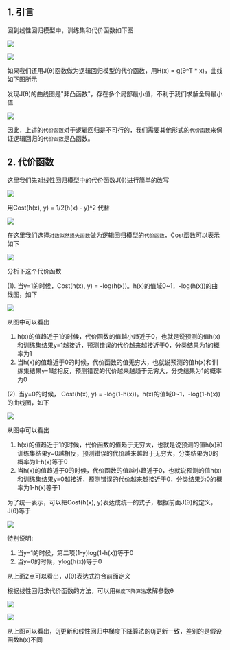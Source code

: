 ## 1. 引言
回到线性回归模型中，训练集和代价函数如下图

![](http://images.cnitblog.com/blog/575572/201311/09081133-fe9c33298fe44030b121be27a7d2d493.png)

![](https://camo.githubusercontent.com/69d7473a15e3ebc5f447bdf7d3091cc2eb0a4f8e/687474703a2f2f696d672e626c6f672e6373646e2e6e65742f3230313630343138313931333030333836)

如果我们还用J(θ)函数做为逻辑回归模型的代价函数，用H(x) = g(θ^T * x)，曲线如下图所示

发现J(θ)的曲线图是"非凸函数"，存在多个局部最小值，不利于我们求解全局最小值

![](http://52opencourse.com/?qa=blob&qa_blobid=607435295049781725)

因此，上述的`代价函数`对于逻辑回归是不可行的，我们需要其他形式的`代价函数`来保证逻辑回归的`代价函数`是凸函数。

## 2. 代价函数
这里我们先对线性回归模型中的代价函数J(θ)进行简单的改写

![](http://images.cnitblog.com/blog/575572/201311/09081405-9b492cc9537d4e6bb4a979aaf640e862.png)

用Cost(h(x), y) = 1/2(h(x) - y)^2 代替

![](http://images.cnitblog.com/blog/575572/201311/09081437-30ae997c4ec8401a9daf276cede74bc7.png)

在这里我们选择`对数似然损失函数`做为逻辑回归模型的`代价函数`，Cost函数可以表示如下

![](http://images.cnitblog.com/blog/575572/201311/09081713-0a2cb0a314a243419a5b31b3f3729134.png)

分析下这个代价函数

(1). 当y=1的时候，Cost(h(x), y) = -log(h(x))。h(x)的值域0~1，-log(h(x))的曲线图，如下

![](http://images.cnitblog.com/blog/575572/201401/261435121104911.png)

从图中可以看出

1. h(x)的值趋近于1的时候，代价函数的值越小趋近于0，也就是说预测的值h(x)和训练集结果y=1越接近，预测错误的代价越来越接近于0，分类结果为1的概率为1
2. 当h(x)的值趋近于0的时候，代价函数的值无穷大，也就说预测的值h(x)和训练集结果y=1越相反，预测错误的代价越来越趋于无穷大，分类结果为1的概率为0

(2). 当y=0的时候， Cost(h(x), y) = -log(1-h(x))。h(x)的值域0~1，-log(1-h(x))的曲线图，如下

![](http://images.cnitblog.com/blog/575572/201401/261435219076718.png)

从图中可以看出

1. h(x)的值趋近于1的时候，代价函数的值趋于无穷大，也就是说预测的值h(x)和训练集结果y=0越相反，预测错误的代价越来越趋于无穷大，分类结果为0的概率为1-h(x)等于0
2. 当h(x)的值趋近于0的时候，代价函数的值越小趋近于0，也就说预测的值h(x)和训练集结果y=0越接近，预测错误的代价越来越接近于0，分类结果为0的概率为1-h(x)等于1

为了统一表示，可以把Cost(h(x), y)表达成统一的式子，根据前面J(θ)的定义，J(θ)等于

![](http://img.it610.com/image/info5/e77430b14cf544ed88b4294af926b6c5.png)

特别说明:
1. 当y=1的时候，第二项(1-y)log(1-h(x))等于0
2. 当y=0的时候，ylog(h(x))等于0

从上面2点可以看出，J(θ)表达式符合前面定义

根据线性回归求代价函数的方法，可以用`梯度下降算法`求解参数θ

![](http://img.it610.com/image/info5/f2c93802bc3344adbdb487409603f0da.jpg)

![](https://camo.githubusercontent.com/a67768300ee2d427a94eecc43ccb6c0afe5f194b/687474703a2f2f73747564656e7464656e672e6769746875622e696f2f696d616765732f6d6c2f31372e706e67)

从上图可以看出，θj更新和线性回归中梯度下降算法的θj更新一致，差别的是假设函数h(x)不同
